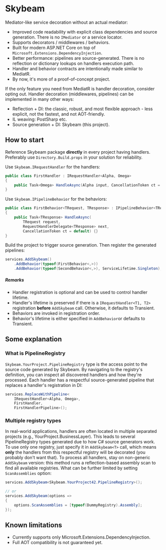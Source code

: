 # Skybeam
Mediator-like service decoration without an actual mediator:
- Improved code readability with explicit class dependencies and source generation. There is no `IMediator` or a service locator.
- Supports decorators / middlewares / behaviors.
- Built for modern ASP.NET Core on top of  `Microsoft.Extensions.DependencyInjection`.
- Better performance: pipelines are source-generated. There is no reflection or dictionary lookups on handlers execution path.
- Handler and behavior contracts are intentionally made similar to MediatR.
- By now, it's more of a proof-of-concept project.

If the only feature you need from MediatR is handler decoration, consider opting out. Handler decoration (middlewares, pipelines) can be implemented in many other ways:
- Reflection + DI: the classic, robust, and most flexible approach - less explicit, not the fastest, and not AOT-friendly.
- IL weaving: PostSharp etc.
- Source generation + DI: Skybeam (this project).

## How to start
Reference Skybeam package **directly** in every project having handlers. Preferably use `Directory.Build.props` in your solution for reliability.

Use `Skybeam.IRequestHandler` for the handlers:
```cs
public class FirstHandler : IRequestHandler<Alpha, Omega>
{
    public Task<Omega> HandleAsync(Alpha input, CancellationToken ct = default) {}
}
```

Use `Skybeam.IPipelineBehavior` for the behaviors:
```cs
public class FirstBehavior<TRequest, TResponse> : IPipelineBehavior<TRequest, TResponse>
{
    public Task<TResponse> HandleAsync(
        TRequest request, 
        RequestHandlerDelegate<TResponse> next, 
        CancellationToken ct = default) {}
}
```

Build the project to trigger source generation. Then register the generated pipelines:
```cs
services.AddSkybeam()
    .AddBehavior(typeof(FirstBehavior<,>))
    .AddBehavior(typeof(SecondBehavior<,>), ServiceLifetime.Singleton);
```
##### Remarks
- Handler registration is optional and can be used to control handler lifetime.
- Handler's lifetime is preserved if there is a `IRequestHandler<T1, T2>` registration **before** `AddSkybeam` call. Otherwise, it defaults to Transient.
- Behaviors are invoked in registration order.
- Behavior's lifetime is either specified in `AddBehavior`or defaults to Transient.
  
## Some explanation
### What is PipelineRegistry
`Skybeam.YourProject.PipelineRegistry` type is the access point to the source code generated by Skybeam. By navigating to the registry's definition, you can inspect all discovered handlers and how they're processed. Each handler has a respectful source-generated pipeline that replaces a handler's registration in DI:
```cs
services.ReplaceWithPipeline<
	IRequestHandler<Alpha, Omega>, 
	FirstHandler, 
	FirstHandlerPipeline>();
```

### Multiple registry types
In real-world applications, handlers are often located in multiple separated projects (e.g., YourProject.BusinessLayer). This leads to several PipelineRegistry types generated due to how C# source generators work. To use only one registry, just specify it in `AddSkybeam<T>` call, which means **only** the handlers from this respectful registry will be decorated (you probably don't want that). To process all handlers, stay on non-generic `AddSkybeam` version: this method runs a reflection-based assembly scan to find all available registries. What can be further limited by setting `ScanAssemblies` option:
```cs
services.AddSkybeam<Skybeam.YourProject42.PipelineRegistry>();

// or
services.AddSkybeam(options =>
{
    options.ScanAssemblies = [typeof(DummyRegistry).Assembly];
});
```

## Known limitations
- Currently supports only Microsoft.Extensions.DependencyInjection.
- Full AOT compatibility is not guaranteed yet.
